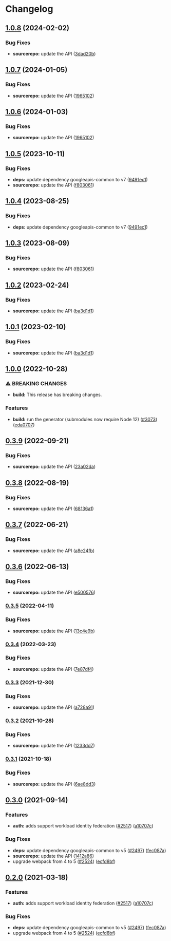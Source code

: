# Changelog

## [1.0.8](https://github.com/googleapis/google-api-nodejs-client/compare/sourcerepo-v1.0.7...sourcerepo-v1.0.8) (2024-02-02)


### Bug Fixes

* **sourcerepo:** update the API ([3dad20b](https://github.com/googleapis/google-api-nodejs-client/commit/3dad20b96dabd02e4c1a5cc1a897ccd6cb07f2b9))

## [1.0.7](https://github.com/googleapis/google-api-nodejs-client/compare/sourcerepo-v1.0.6...sourcerepo-v1.0.7) (2024-01-05)


### Bug Fixes

* **sourcerepo:** update the API ([1965102](https://github.com/googleapis/google-api-nodejs-client/commit/19651026aed9d4a97452b390cbc45b0bc8f97fa9))

## [1.0.6](https://github.com/googleapis/google-api-nodejs-client/compare/sourcerepo-v1.0.5...sourcerepo-v1.0.6) (2024-01-03)


### Bug Fixes

* **sourcerepo:** update the API ([1965102](https://github.com/googleapis/google-api-nodejs-client/commit/19651026aed9d4a97452b390cbc45b0bc8f97fa9))

## [1.0.5](https://github.com/googleapis/google-api-nodejs-client/compare/sourcerepo-v1.0.4...sourcerepo-v1.0.5) (2023-10-11)


### Bug Fixes

* **deps:** update dependency googleapis-common to v7 ([9491ec1](https://github.com/googleapis/google-api-nodejs-client/commit/9491ec1cdc3c413e7d73edcfcd59cf5c28a7c855))
* **sourcerepo:** update the API ([f803061](https://github.com/googleapis/google-api-nodejs-client/commit/f803061d7932d9df9db91cf02c909e6b5a5c4db2))

## [1.0.4](https://github.com/googleapis/google-api-nodejs-client/compare/sourcerepo-v1.0.3...sourcerepo-v1.0.4) (2023-08-25)


### Bug Fixes

* **deps:** update dependency googleapis-common to v7 ([9491ec1](https://github.com/googleapis/google-api-nodejs-client/commit/9491ec1cdc3c413e7d73edcfcd59cf5c28a7c855))

## [1.0.3](https://github.com/googleapis/google-api-nodejs-client/compare/sourcerepo-v1.0.2...sourcerepo-v1.0.3) (2023-08-09)


### Bug Fixes

* **sourcerepo:** update the API ([f803061](https://github.com/googleapis/google-api-nodejs-client/commit/f803061d7932d9df9db91cf02c909e6b5a5c4db2))

## [1.0.2](https://github.com/googleapis/google-api-nodejs-client/compare/sourcerepo-v1.0.1...sourcerepo-v1.0.2) (2023-02-24)


### Bug Fixes

* **sourcerepo:** update the API ([ba3d1d1](https://github.com/googleapis/google-api-nodejs-client/commit/ba3d1d1afb8769d6f1db0c82f7c6eb5424baaf36))

## [1.0.1](https://github.com/googleapis/google-api-nodejs-client/compare/sourcerepo-v1.0.0...sourcerepo-v1.0.1) (2023-02-10)


### Bug Fixes

* **sourcerepo:** update the API ([ba3d1d1](https://github.com/googleapis/google-api-nodejs-client/commit/ba3d1d1afb8769d6f1db0c82f7c6eb5424baaf36))

## [1.0.0](https://github.com/googleapis/google-api-nodejs-client/compare/sourcerepo-v0.3.9...sourcerepo-v1.0.0) (2022-10-28)


### ⚠ BREAKING CHANGES

* **build:** This release has breaking changes.

### Features

* **build:** run the generator (submodules now require Node 12) ([#3073](https://github.com/googleapis/google-api-nodejs-client/issues/3073)) ([eda0707](https://github.com/googleapis/google-api-nodejs-client/commit/eda07079dadab46a80b6f9ede618f4f43030169e))

## [0.3.9](https://github.com/googleapis/google-api-nodejs-client/compare/sourcerepo-v0.3.8...sourcerepo-v0.3.9) (2022-09-21)


### Bug Fixes

* **sourcerepo:** update the API ([23a02da](https://github.com/googleapis/google-api-nodejs-client/commit/23a02da46346b5a19cacee5d2a43fd78fb71f20c))

## [0.3.8](https://github.com/googleapis/google-api-nodejs-client/compare/sourcerepo-v0.3.7...sourcerepo-v0.3.8) (2022-08-19)


### Bug Fixes

* **sourcerepo:** update the API ([68136a1](https://github.com/googleapis/google-api-nodejs-client/commit/68136a135357e3b8f2b154be9034ac8a83f5ce18))

## [0.3.7](https://github.com/googleapis/google-api-nodejs-client/compare/sourcerepo-v0.3.6...sourcerepo-v0.3.7) (2022-06-21)


### Bug Fixes

* **sourcerepo:** update the API ([a8e24fb](https://github.com/googleapis/google-api-nodejs-client/commit/a8e24fb49a71b673fd46446debf6853865ca27a9))

## [0.3.6](https://github.com/googleapis/google-api-nodejs-client/compare/sourcerepo-v0.3.5...sourcerepo-v0.3.6) (2022-06-13)


### Bug Fixes

* **sourcerepo:** update the API ([e500576](https://github.com/googleapis/google-api-nodejs-client/commit/e500576486ecd80f9fc12d876eaf3ec77230067b))

### [0.3.5](https://github.com/googleapis/google-api-nodejs-client/compare/sourcerepo-v0.3.4...sourcerepo-v0.3.5) (2022-04-11)


### Bug Fixes

* **sourcerepo:** update the API ([13c4e9b](https://github.com/googleapis/google-api-nodejs-client/commit/13c4e9b27676fcf93e1a14d6916dccb5481bd53a))

### [0.3.4](https://github.com/googleapis/google-api-nodejs-client/compare/sourcerepo-v0.3.3...sourcerepo-v0.3.4) (2022-03-23)


### Bug Fixes

* **sourcerepo:** update the API ([7e87df4](https://github.com/googleapis/google-api-nodejs-client/commit/7e87df4e15e2ea1108b8b47f776b21e39ea584f3))

### [0.3.3](https://www.github.com/googleapis/google-api-nodejs-client/compare/sourcerepo-v0.3.2...sourcerepo-v0.3.3) (2021-12-30)


### Bug Fixes

* **sourcerepo:** update the API ([a728a91](https://www.github.com/googleapis/google-api-nodejs-client/commit/a728a911c449e3ae8285e551a72876682964dee3))

### [0.3.2](https://www.github.com/googleapis/google-api-nodejs-client/compare/sourcerepo-v0.3.1...sourcerepo-v0.3.2) (2021-10-28)


### Bug Fixes

* **sourcerepo:** update the API ([1233dd7](https://www.github.com/googleapis/google-api-nodejs-client/commit/1233dd723d71888e7199f33447084c06a9d4657c))

### [0.3.1](https://www.github.com/googleapis/google-api-nodejs-client/compare/sourcerepo-v0.3.0...sourcerepo-v0.3.1) (2021-10-18)


### Bug Fixes

* **sourcerepo:** update the API ([6ae8dd3](https://www.github.com/googleapis/google-api-nodejs-client/commit/6ae8dd3c13000ff4265bf6d974ceae7940eba8e2))

## [0.3.0](https://www.github.com/googleapis/google-api-nodejs-client/compare/sourcerepo-v0.2.0...sourcerepo-v0.3.0) (2021-09-14)


### Features

* **auth:** adds support workload identity federation ([#2517](https://www.github.com/googleapis/google-api-nodejs-client/issues/2517)) ([a10707c](https://www.github.com/googleapis/google-api-nodejs-client/commit/a10707c477759e7c9ef6360a2fe800856fb600c1))


### Bug Fixes

* **deps:** update dependency googleapis-common to v5 ([#2497](https://www.github.com/googleapis/google-api-nodejs-client/issues/2497)) ([fec087a](https://www.github.com/googleapis/google-api-nodejs-client/commit/fec087abcf3d994dd41c3ffa0a0c12b1f9f09dae))
* **sourcerepo:** update the API ([1412a86](https://www.github.com/googleapis/google-api-nodejs-client/commit/1412a86d3e10175239cbae7688762fbbdd9ed1f2))
* upgrade webpack from 4 to 5  ([#2524](https://www.github.com/googleapis/google-api-nodejs-client/issues/2524)) ([ecfd8bf](https://www.github.com/googleapis/google-api-nodejs-client/commit/ecfd8bfcd06e1beabff7ec9a8c4000222379eb8d))

## [0.2.0](https://www.github.com/googleapis/google-api-nodejs-client/compare/sourcerepo-v0.1.0...sourcerepo-v0.2.0) (2021-03-18)


### Features

* **auth:** adds support workload identity federation ([#2517](https://www.github.com/googleapis/google-api-nodejs-client/issues/2517)) ([a10707c](https://www.github.com/googleapis/google-api-nodejs-client/commit/a10707c477759e7c9ef6360a2fe800856fb600c1))


### Bug Fixes

* **deps:** update dependency googleapis-common to v5 ([#2497](https://www.github.com/googleapis/google-api-nodejs-client/issues/2497)) ([fec087a](https://www.github.com/googleapis/google-api-nodejs-client/commit/fec087abcf3d994dd41c3ffa0a0c12b1f9f09dae))
* upgrade webpack from 4 to 5  ([#2524](https://www.github.com/googleapis/google-api-nodejs-client/issues/2524)) ([ecfd8bf](https://www.github.com/googleapis/google-api-nodejs-client/commit/ecfd8bfcd06e1beabff7ec9a8c4000222379eb8d))
